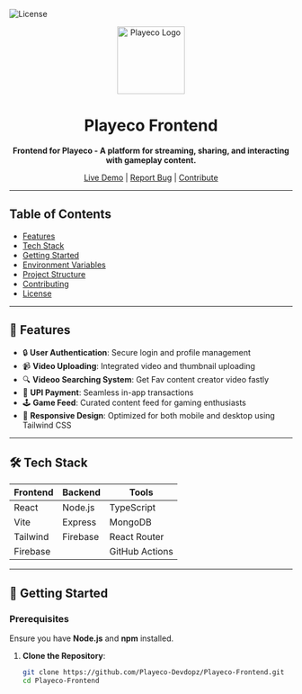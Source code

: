 ![License](https://img.shields.io/badge/License-GPL%20v3-blue.svg)

<div align="center">
  <img src="https://avatars.githubusercontent.com/u/176520355?v=4" alt="Playeco Logo" width="120">
  <h1>Playeco Frontend</h1>
  <p>
    <strong>Frontend for Playeco - A platform for streaming, sharing, and interacting with gameplay content.</strong>
  </p>
  <p>
    <a href="https://playeco-version-2-0.vercel.app/">Live Demo</a> |
    <a href="https://github.com/Playeco-Devdopz/Playeco-Frontend/issues">Report Bug</a> |
    <a href="#contributing">Contribute</a>
  </p>
</div>

---

## Table of Contents

- [Features](#features)
- [Tech Stack](#tech-stack)
- [Getting Started](#getting-started)
- [Environment Variables](#environment-variables)
- [Project Structure](#project-structure)
- [Contributing](#contributing)
- [License](#license)

---

## 🌟 Features

- 🔒 **User Authentication**: Secure login and profile management
- 📹 **Video Uploading**: Integrated video and thumbnail uploading
- 🔍 **Videoo Searching System**: Get Fav content creator video fastly
- 💸 **UPI Payment**: Seamless in-app transactions
- 🕹 **Game Feed**: Curated content feed for gaming enthusiasts
- 🎨 **Responsive Design**: Optimized for both mobile and desktop using Tailwind CSS

---

## 🛠️ Tech Stack

<div align="center">

| Frontend  | Backend  | Tools          |
| --------- | -------- | -------------- |
| React     | Node.js  | TypeScript     |
| Vite      | Express  | MongoDB        |
| Tailwind  | Firebase | React Router   |
| Firebase  |          | GitHub Actions |

</div>

---

## 🚀 Getting Started

### Prerequisites

Ensure you have **Node.js** and **npm** installed.

1. **Clone the Repository**:
   ```bash
   git clone https://github.com/Playeco-Devdopz/Playeco-Frontend.git
   cd Playeco-Frontend
